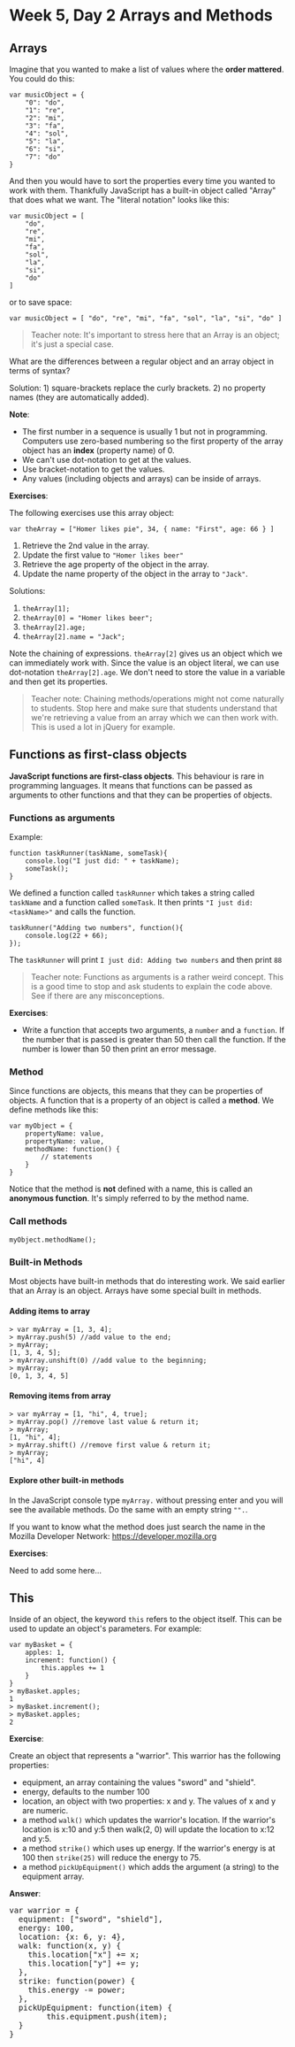# Week 5, Day 2 Arrays and Methods

## Arrays

Imagine that you wanted to make a list of values where the **order mattered**. You could do this:

```
var musicObject = {
	"0": "do",
	"1": "re",
	"2": "mi",
	"3": "fa",
	"4": "sol",
	"5": "la",
	"6": "si",
	"7": "do"
}
```
And then you would have to sort the properties every time you wanted to work with them. Thankfully JavaScript has a built-in object called "Array" that does what we want. The "literal notation" looks like this:

```
var musicObject = [
	"do",
	"re",
	"mi",
	"fa",
	"sol",
	"la",
	"si",
	"do"
]
```

or to save space:

```
var musicObject = [ "do", "re", "mi", "fa", "sol", "la", "si", "do" ]
```

> Teacher note: It's important to stress here that an Array is an object; it's just a special case. 

What are the differences between a regular object and an array object in terms of syntax?

Solution: <span class="solution">1) square-brackets replace the curly brackets. 2) no property names (they are automatically added).</span>

**Note**: 

* The first number in a sequence is usually 1 but not in programming. Computers use zero-based numbering so the first property of the array object has an **index** (property name) of 0.
* We can't use dot-notation to get at the values.
* Use bracket-notation to get the values.
* Any values (including objects and arrays) can be inside of arrays.

**Exercises**:

The following exercises use this array object:

`var theArray = ["Homer likes pie", 34, { name: "First", age: 66 } ]`

1. Retrieve the 2nd value in the array.
2. Update the first value to `"Homer likes beer"`
3. Retrieve the age property of the object in the array.
4. Update the name property of the object in the array to `"Jack"`.

Solutions:

1. <span class="solution">`theArray[1];`</span>
2. <span class="solution">`theArray[0] = "Homer likes beer";`</span>
3. <span class="solution">`theArray[2].age;`</span>
4. <span class="solution">`theArray[2].name = "Jack";`</span>

Note the chaining of expressions. `theArray[2]` gives us an object which we can immediately work with. Since the value is an object literal, we can use dot-notation `theArray[2].age`. We don't need to store the value in a variable and then get its properties. 

> Teacher note: Chaining methods/operations might not come naturally to students. Stop here and make sure that students understand that we're retrieving a value from an array which we can then work with. This is used a lot in jQuery for example.


## Functions as first-class objects

**JavaScript functions are first-class objects**. This behaviour is rare in programming languages. It means that functions can be passed as arguments to other functions and that they can be properties of objects. 

### Functions as arguments

Example:

```
function taskRunner(taskName, someTask){
	console.log("I just did: " + taskName);
	someTask();
}
```

We defined a function called `taskRunner` which takes a string called `taskName` and a function called `someTask`. It then prints `"I just did: <taskName>"` and calls the function.

```
taskRunner("Adding two numbers", function(){
	console.log(22 + 66);
});
```

The `taskRunner` will print `I just did: Adding two numbers` and then print `88`

> Teacher note: Functions as arguments is a rather weird concept. This is a good time to stop and ask students to explain the code above. See if there are any misconceptions.

**Exercises**:

* Write a function that accepts two arguments, a `number` and a `function`. If the number that is passed is greater than 50 then call the function. If the number is lower than 50 then print an error message.


### Method

Since functions are objects, this means that they can be properties of objects. A function that is a property of an object is called a **method**. We define methods like this:

```
var myObject = {
	propertyName: value,
	propertyName: value,
	methodName: function() {
		// statements
	}
}
```

Notice that the method is **not** defined with a name, this is called an **anonymous function**. It's simply referred to by the method name.

### Call methods

```
myObject.methodName();
```

### Built-in Methods
Most objects have built-in methods that do interesting work. We said earlier that an Array is an object. Arrays have some special built in methods.

#### Adding items to array

```
> var myArray = [1, 3, 4];
> myArray.push(5) //add value to the end;
> myArray;
[1, 3, 4, 5];
> myArray.unshift(0) //add value to the beginning;
> myArray;
[0, 1, 3, 4, 5]
```

#### Removing items from array

```
> var myArray = [1, "hi", 4, true];
> myArray.pop() //remove last value & return it;
> myArray;
[1, "hi", 4];
> myArray.shift() //remove first value & return it;
> myArray;
["hi", 4]
```
#### Explore other built-in methods

In the JavaScript console type `myArray.` without pressing enter and you will see the available methods. Do the same with an empty string `"".`.

If you want to know what the method does just search the name in the Mozilla Developer Network: https://developer.mozilla.org 

**Exercises**:

Need to add some here... 

## This

Inside of an object, the keyword `this` refers to the object itself. This can be used to update an object's parameters. For example:

```
var myBasket = {
	apples: 1,
	increment: function() {
		this.apples += 1
	}
}
> myBasket.apples;
1
> myBasket.increment();
> myBasket.apples;
2
```

**Exercise**:

Create an object that represents a "warrior". This warrior has the following properties:

- equipment, an array containing the values "sword" and "shield".
- energy, defaults to the number 100
- location, an object with two properties: x and y. The values of x and y are numeric.
- a method `walk()` which updates the warrior's location. If the warrior's location is x:10 and y:5 then walk(2, 0) will update the location to x:12 and y:5.
- a method `strike()` which uses up energy. If the warrior's energy is at 100 then `strike(25)` will reduce the energy to 75.
- a method `pickUpEquipment()` which adds the argument (a string) to the equipment array.


**Answer**:

<div class="solution">
<pre>
var warrior = {
  equipment: ["sword", "shield"],
  energy: 100,
  location: {x: 6, y: 4},
  walk: function(x, y) {
    this.location["x"] += x;
    this.location["y"] += y;
  },
  strike: function(power) {
    this.energy -= power;
  },
  pickUpEquipment: function(item) {
  		this.equipment.push(item);
  }
}
</pre>
</div>
